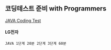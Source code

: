 ## 코딩테스트 준비 with Programmers
[JAVA Coding Test](https://www.inflearn.com/course/%EB%91%90%EC%9E%87-%EC%95%8C%EA%B3%A0%EB%A6%AC%EC%A6%98-%EC%BD%94%EB%94%A9%ED%85%8C%EC%8A%A4%ED%8A%B8-%EC%9E%90%EB%B0%94)
#### LG전자
```
JAVA 1단계 20분 2단계 3단계 60분
```

